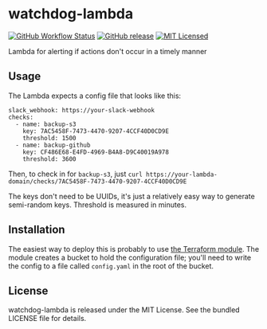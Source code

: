 watchdog-lambda
=========

[![GitHub Workflow Status](https://img.shields.io/github/actions/workflow/status/akerl/watchdog-lambda/build.yml?branch=main)](https://github.com/akerl/watchdog-lambda/actions)
[![GitHub release](https://img.shields.io/github/release/akerl/watchdog-lambda.svg)](https://github.com/akerl/watchdog-lambda/releases)
[![MIT Licensed](https://img.shields.io/badge/license-MIT-green.svg)](https://tldrlegal.com/license/mit-license)

Lambda for alerting if actions don't occur in a timely manner

## Usage

The Lambda expects a config file that looks like this:

```
slack_webhook: https://your-slack-webhook
checks:
  - name: backup-s3
    key: 7AC5458F-7473-4470-9207-4CCF40D0CD9E
    threshold: 1500
  - name: backup-github
    key: CF486E68-E4FD-4969-B4A8-D9C40019A978
    threshold: 3600
```

Then, to check in for `backup-s3`, just `curl https://your-lambda-domain/checks/7AC5458F-7473-4470-9207-4CCF40D0CD9E`

The keys don't need to be UUIDs, it's just a relatively easy way to generate semi-random keys. Threshold is measured in minutes.

## Installation

The easiest way to deploy this is probably to use [the Terraform module](https://registry.terraform.io/modules/armorfret/lambda-watchdog/aws/latest?tab=inputs). The module creates a bucket to hold the configuration file; you'll need to write the config to a file called `config.yaml` in the root of the bucket.

## License

watchdog-lambda is released under the MIT License. See the bundled LICENSE file for details.
